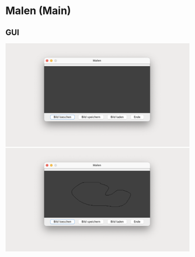 # Malen (Main)

## GUI

![Malen Vorher](./../img/19.2-draw_01.png)
![Malen Nachher](./../img/19.2-draw_02.png)